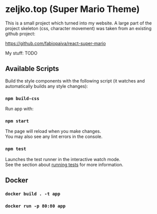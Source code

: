 # zeljko.top (Super Mario Theme)

This is a small project which turned into my website. A large part of the project skeleton (css, character movement) was taken from an existing github project: 

https://github.com/fabiopaiva/react-super-mario

My stuff: TODO

## Available Scripts

Build the style components with the following script (it watches and automatically builds any style changes):

### `npm build-css`

Run app with:

### `npm start`

The page will reload when you make changes.\
You may also see any lint errors in the console.

### `npm test`

Launches the test runner in the interactive watch mode.\
See the section about [running tests](https://facebook.github.io/create-react-app/docs/running-tests) for more information.

## Docker

### `docker build . -t app`
### `docker run -p 80:80 app`
